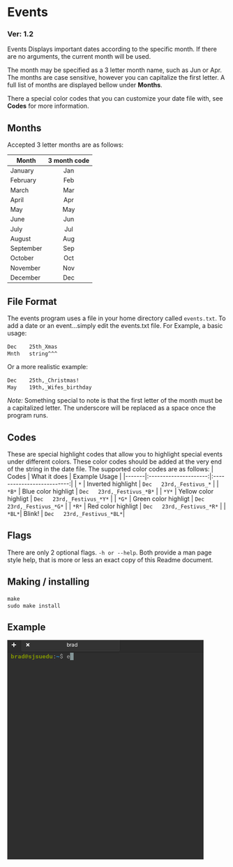 # Events
### Ver: 1.2
Events Displays important dates according to the specific month. If there are no arguments, the current month will be used.

The month may be specified as a 3 letter month name, such as Jun or Apr. The months are case sensitive, however you can capitalize the first letter. A full list of months are displayed bellow under **Months**.

There a special color codes that you can customize your date file with, see **Codes** for more information.

## Months
Accepted 3 letter months are as follows: 

| Month        | 3 month code |
|--------------|:------------:|
| January      |  Jan         |
| February     |  Feb         |
| March        |  Mar         |
| April        |  Apr         |
| May          |  May         |
| June         |  Jun         |
| July         |  Jul         |
| August       |  Aug         |
| September    |  Sep         |
| October      |  Oct         |
| November     |  Nov         |
| December     |  Dec         |

## File Format

The events program uses a file in your home directory called `events.txt`. To add a date or an event...simply edit the events.txt file.
For Example, a basic usage: 
```
Dec    25th_Xmas
Mnth   string^^^
```
Or a more realistic example:
```
Dec    25th,_Christmas!
May    19th,_Wifes_birthday
```
*Note:* Something special to note is that the first letter of the month must be a capitalized letter.
The underscore will be replaced as a space once the program runs. 

## Codes

These are special highlight codes that allow you to highlight special events under different colors. These color codes should be added at the very end of the string in the date file. The supported color codes are as follows:
| Codes | What it does          | Example Usage              |
|-------|:---------------------:|:--------------------------:|
| `*`	  | Inverted highlight    | `Dec   23rd,_Festivus_*`   |
| `*B*`	| Blue color highligt   | `Dec   23rd,_Festivus_*B*` |
| `*Y*`	| Yellow color highligt | `Dec   23rd,_Festivus_*Y*` |
| `*G*`	| Green color highligt  | `Dec   23rd,_Festivus_*G*` |
| `*R*`	| Red color highligt    | `Dec   23rd,_Festivus_*R*` |
| `*BL*`| Blink!                | `Dec   23rd,_Festivus_*BL*`|

## Flags

There are only 2 optional flags. `-h or --help`. Both provide a man page style help, that is more or less an exact copy of this Readme document.

## Making / installing
```
make
sudo make install
```
## Example
![Demo](https://raw.githubusercontent.com/brad-bette/events/main/events-demo.gif)
